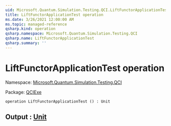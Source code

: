 ```yaml
---
uid: Microsoft.Quantum.Simulation.Testing.QCI.LiftFunctorApplicationTest
title: LiftFunctorApplicationTest operation
ms.date: 3/26/2021 12:00:00 AM
ms.topic: managed-reference
qsharp.kind: operation
qsharp.namespace: Microsoft.Quantum.Simulation.Testing.QCI
qsharp.name: LiftFunctorApplicationTest
qsharp.summary: ''
---
```


# LiftFunctorApplicationTest operation

Namespace: [Microsoft.Quantum.Simulation.Testing.QCI](xref:Microsoft.Quantum.Simulation.Testing.QCI)

Package: [QCIExe](https://nuget.org/packages/QCIExe)




```qsharp
operation LiftFunctorApplicationTest () : Unit
```


## Output : [Unit](xref:microsoft.quantum.lang-ref.unit)

